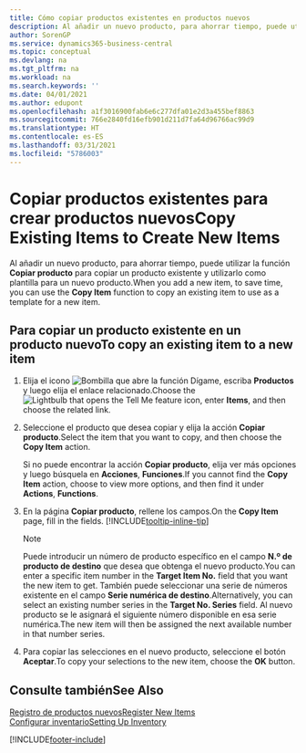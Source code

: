 ```yaml
---
title: Cómo copiar productos existentes en productos nuevos
description: Al añadir un nuevo producto, para ahorrar tiempo, puede utilizar la función Copiar producto para copiar un producto existente y utilizarlo como plantilla para un nuevo producto.
author: SorenGP
ms.service: dynamics365-business-central
ms.topic: conceptual
ms.devlang: na
ms.tgt_pltfrm: na
ms.workload: na
ms.search.keywords: ''
ms.date: 04/01/2021
ms.author: edupont
ms.openlocfilehash: a1f3016900fab6e6c277dfa01e2d3a455bef8863
ms.sourcegitcommit: 766e2840fd16efb901d211d7fa64d96766ac99d9
ms.translationtype: HT
ms.contentlocale: es-ES
ms.lasthandoff: 03/31/2021
ms.locfileid: "5786003"
---
```

# <a name="copy-existing-items-to-create-new-items"></a><span data-ttu-id="320e2-103">Copiar productos existentes para crear productos nuevos</span><span class="sxs-lookup"><span data-stu-id="320e2-103">Copy Existing Items to Create New Items</span></span>

<span data-ttu-id="320e2-104">Al añadir un nuevo producto, para ahorrar tiempo, puede utilizar la función **Copiar producto** para copiar un producto existente y utilizarlo como plantilla para un nuevo producto.</span><span class="sxs-lookup"><span data-stu-id="320e2-104">When you add a new item, to save time, you can use the **Copy Item** function to copy an existing item to use as a template for a new item.</span></span>  

## <a name="to-copy-an-existing-item-to-a-new-item"></a><span data-ttu-id="320e2-105">Para copiar un producto existente en un producto nuevo</span><span class="sxs-lookup"><span data-stu-id="320e2-105">To copy an existing item to a new item</span></span>

1. <span data-ttu-id="320e2-106">Elija el icono ![Bombilla que abre la función Dígame](media/ui-search/search_small.png "Dígame qué desea hacer"), escriba **Productos** y luego elija el enlace relacionado.</span><span class="sxs-lookup"><span data-stu-id="320e2-106">Choose the ![Lightbulb that opens the Tell Me feature](media/ui-search/search_small.png "Tell me what you want to do") icon, enter **Items**, and then choose the related link.</span></span>  
2. <span data-ttu-id="320e2-107">Seleccione el producto que desea copiar y elija la acción **Copiar producto**.</span><span class="sxs-lookup"><span data-stu-id="320e2-107">Select the item that you want to copy, and then choose the **Copy Item** action.</span></span>  

    <span data-ttu-id="320e2-108">Si no puede encontrar la acción **Copiar producto**, elija ver más opciones y luego búsquela en **Acciones**, **Funciones**.</span><span class="sxs-lookup"><span data-stu-id="320e2-108">If you cannot find the **Copy Item** action, choose to view more options, and then find it under **Actions**, **Functions**.</span></span>  

3. <span data-ttu-id="320e2-109">En la página **Copiar producto**, rellene los campos.</span><span class="sxs-lookup"><span data-stu-id="320e2-109">On the **Copy Item** page, fill in the fields.</span></span> [!INCLUDE[tooltip-inline-tip](includes/tooltip-inline-tip_md.md)]

    > [!NOTE]  
    > <span data-ttu-id="320e2-110">Puede introducir un número de producto específico en el campo **N.º de producto de destino** que desea que obtenga el nuevo producto.</span><span class="sxs-lookup"><span data-stu-id="320e2-110">You can enter a specific item number in the **Target Item No.** field that you want the new item to get.</span></span> <span data-ttu-id="320e2-111">También puede seleccionar una serie de números existente en el campo **Serie numérica de destino**.</span><span class="sxs-lookup"><span data-stu-id="320e2-111">Alternatively, you can select an existing number series in the **Target No. Series** field.</span></span> <span data-ttu-id="320e2-112">Al nuevo producto se le asignará el siguiente número disponible en esa serie numérica.</span><span class="sxs-lookup"><span data-stu-id="320e2-112">The new item will then be assigned the next available number in that number series.</span></span>  

4. <span data-ttu-id="320e2-113">Para copiar las selecciones en el nuevo producto, seleccione el botón **Aceptar**.</span><span class="sxs-lookup"><span data-stu-id="320e2-113">To copy your selections to the new item, choose the **OK** button.</span></span>  

## <a name="see-also"></a><span data-ttu-id="320e2-114">Consulte también</span><span class="sxs-lookup"><span data-stu-id="320e2-114">See Also</span></span>

[<span data-ttu-id="320e2-115">Registro de productos nuevos</span><span class="sxs-lookup"><span data-stu-id="320e2-115">Register New Items</span></span>](inventory-how-register-new-items.md)  
[<span data-ttu-id="320e2-116">Configurar inventario</span><span class="sxs-lookup"><span data-stu-id="320e2-116">Setting Up Inventory</span></span>](inventory-setup-inventory.md)  


[!INCLUDE[footer-include](includes/footer-banner.md)]